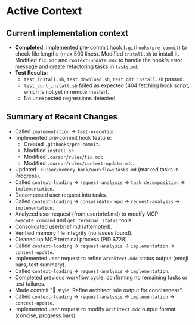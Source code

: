 # Active Context

## Current implementation context
- **Completed**: Implemented pre-commit hook (`.githooks/pre-commit`) to check file lengths (max 500 lines). Modified `install.sh` to install it. Modified `fix.mdc` and `context-update.mdc` to handle the hook's error message and create refactoring tasks in `tasks.md`.
- **Test Results**: 
    - `test_install.sh`, `test_download.sh`, `test_git_install.sh` passed.
    - `test_curl_install.sh` failed as expected (404 fetching hook script, which is not yet in remote master).
    - No unexpected regressions detected.

## Summary of Recent Changes
- Called `implementation` -> `test-execution`.
- Implemented pre-commit hook feature:
    - Created `.githooks/pre-commit`.
    - Modified `install.sh`.
    - Modified `.cursor/rules/fix.mdc`.
    - Modified `.cursor/rules/context-update.mdc`.
- Updated `.cursor/memory-bank/workflow/tasks.md` (marked tasks In Progress).
- Called `context-loading` -> `request-analysis` -> `task-decomposition` -> `implementation`.
- Decomposed user request into tasks.
- Called `context-loading` -> `consolidate-repo` -> `request-analysis` -> `implementation`.
- Analyzed user request (from userbrief.md) to modify MCP `execute_command` and `get_terminal_status` tools.
- Consolidated userbrief.md (attempted).
- Verified memory file integrity (no issues found).
- Cleaned up MCP terminal process (PID 6728).
- Called `context-loading` -> `request-analysis` -> `implementation` -> `context-update`.
- Implemented user request to refine `architect.mdc` status output (emoji bars, test summary).
- Called `context-loading` -> `request-analysis` -> `implementation`.
- Completed previous workflow cycle, confirming no remaining tasks or test failures.
- Made commit ":art: style: Refine architect rule output for conciseness".
- Called `context-loading` -> `request-analysis` -> `implementation` -> `context-update`.
- Implemented user request to modify `architect.mdc` output format (concise, progress bars).
